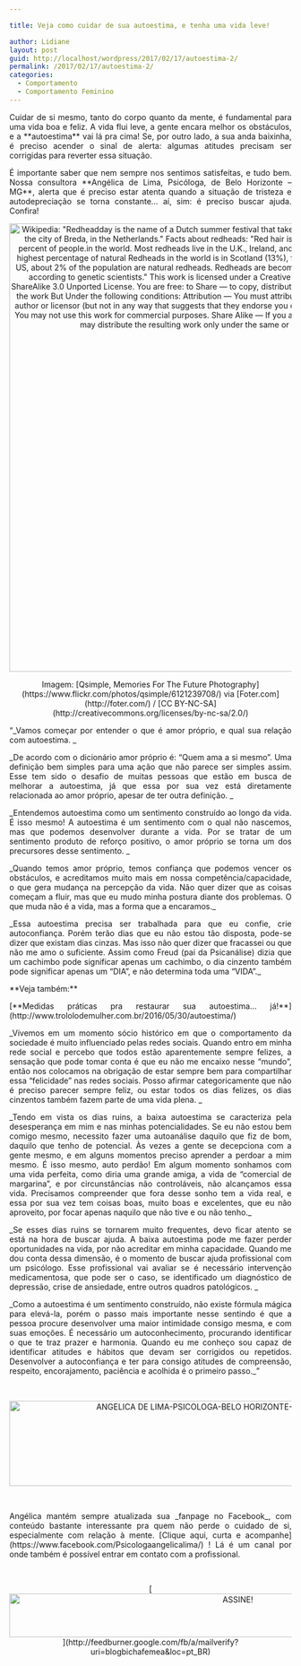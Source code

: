 ```yaml
---

title: Veja como cuidar de sua autoestima, e tenha uma vida leve!

author: Lidiane
layout: post
guid: http://localhost/wordpress/2017/02/17/autoestima-2/
permalink: /2017/02/17/autoestima-2/
categories:
  - Comportamento
  - Comportamento Feminino
---
```

<p align="justify">
  Cuidar de si mesmo, tanto do corpo quanto da mente, é fundamental para uma vida boa e feliz. A vida flui leve, a gente encara melhor os obstáculos, e a **autoestima** vai lá pra cima! Se, por outro lado, a sua anda baixinha, é preciso acender o sinal de alerta: algumas atitudes precisam ser corrigidas para reverter essa situação.
</p>

<p align="justify">
  É importante saber que nem sempre nos sentimos satisfeitas, e tudo bem. Nossa consultora **Angélica de Lima, Psicóloga, de Belo Horizonte – MG**, alerta que é preciso estar atenta quando a situação de tristeza e autodepreciação se torna constante… aí, sim: é preciso buscar ajuda. Confira!
</p>

<p align="center">
  <img class="size-full wp-image-13493" src="http://www.trololodemulher.com.br/blog/wp-content/uploads/2017/02/COMPORTAMENTO-COMPORTAMENTO-FEMININO-AUTOESTIMA-800.jpg" alt="Wikipedia: &quot;Redheadday is the name of a Dutch summer festival that takes place each first weekend of September in the city of Breda, in the Netherlands.&quot; Facts about redheads: &quot;Red hair is seen on the heads of only less than one percent of people.in the world. Most redheads live in the U.K., Ireland, and former colonies of U.K. like Australia. The highest percentage of natural Redheads in the world is in Scotland (13%), followed closely by Ireland with 10%. In the US, about 2% of the population are natural redheads. Redheads are becoming rarer and could be extinct in 100 years, according to genetic scientists.&quot; This work is licensed under a Creative Commons Attribution-NonCommercial-ShareAlike 3.0 Unported License. You are free: to Share — to copy, distribute and transmit the work to Remix — to adapt the work But Under the following conditions: Attribution — You must attribute the work in the manner specified by the author or licensor (but not in any way that suggests that they endorse you or your use of the work). Noncommercial — You may not use this work for commercial purposes. Share Alike — If you alter, transform, or build upon this work, you may distribute the resulting work only under the same or similar license to this one." width="800" height="800" />
</p>

<p align="center">
  Imagem: [Qsimple, Memories For The Future Photography](https://www.flickr.com/photos/qsimple/6121239708/)  via [Foter.com](http://foter.com/)  / [CC BY-NC-SA](http://creativecommons.org/licenses/by-nc-sa/2.0/) 
</p>

<p style="text-align: justify;" align="justify">
  “_Vamos começar por entender o que é amor próprio, e qual sua relação com autoestima. _
</p>

<p style="text-align: justify;">
  _De acordo com o dicionário amor próprio é: “Quem ama a si mesmo”. Uma definição bem simples para uma ação que não parece ser simples assim. Esse tem sido o desafio de muitas pessoas que estão em busca de melhorar a autoestima, já que essa por sua vez está diretamente relacionada ao amor próprio, apesar de ter outra definição. _
</p>

<p style="text-align: justify;">
  _Entendemos autoestima como um sentimento construído ao longo da vida. É isso mesmo! A autoestima é um sentimento com o qual não nascemos, mas que podemos desenvolver durante a vida. Por se tratar de um sentimento produto de reforço positivo, o amor próprio se torna um dos precursores desse sentimento. _
</p>

<p style="text-align: justify;">
  _Quando temos amor próprio, temos confiança que podemos vencer os obstáculos, e acreditamos muito mais em nossa competência/capacidade, o que gera mudança na percepção da vida. Não quer dizer que as coisas começam a fluir, mas que eu mudo minha postura diante dos problemas. O que muda não é a vida, mas a forma que a encaramos._
</p>

<p style="text-align: justify;">
  _Essa autoestima precisa ser trabalhada para que eu confie, crie autoconfiança. Porém terão dias que eu não estou tão disposta, pode-se dizer que existam dias cinzas. Mas isso não quer dizer que fracassei ou que não me amo o suficiente. Assim como Freud (pai da Psicanálise) dizia que um cachimbo pode significar apenas um cachimbo, o dia cinzento também pode significar apenas um “DIA”, e não determina toda uma “VIDA”._
</p>

<p align="justify">
  **Veja também:**
</p>

<p align="justify">
  [**Medidas práticas pra restaurar sua autoestima… já!**](http://www.trololodemulher.com.br/2016/05/30/autoestima/) 
</p>

<p style="text-align: justify;">
  _Vivemos em um momento sócio histórico em que o comportamento da sociedade é muito influenciado pelas redes sociais. Quando entro em minha rede social e percebo que todos estão aparentemente sempre felizes, a sensação que pode tomar conta é que eu não me encaixo nesse “mundo”, então nos colocamos na obrigação de estar sempre bem para compartilhar essa “felicidade” nas redes sociais. Posso afirmar categoricamente que não é preciso parecer sempre feliz, ou estar todos os dias felizes, os dias cinzentos também fazem parte de uma vida plena. _
</p>

<p style="text-align: justify;">
  _Tendo em vista os dias ruins, a baixa autoestima se caracteriza pela desesperança em mim e nas minhas potencialidades. Se eu não estou bem comigo mesmo, necessito fazer uma autoanálise daquilo que fiz de bom, daquilo que tenho de potencial. Às vezes a gente se decepciona com a gente mesmo, e em alguns momentos preciso aprender a perdoar a mim mesmo. É isso mesmo, auto perdão! Em algum momento sonhamos com uma vida perfeita, como diria uma grande amiga, a vida de “comercial de margarina”, e por circunstâncias não controláveis, não alcançamos essa vida. Precisamos compreender que fora desse sonho tem a vida real, e essa por sua vez tem coisas boas, muito boas e excelentes, que eu não aproveito, por focar apenas naquilo que não tive e ou não tenho._
</p>

<p style="text-align: justify;">
  _Se esses dias ruins se tornarem muito frequentes, devo ficar atento se está na hora de buscar ajuda. A baixa autoestima pode me fazer perder oportunidades na vida, por não acreditar em minha capacidade. Quando me dou conta dessa dimensão, é o momento de buscar ajuda profissional com um psicólogo. Esse profissional vai avaliar se é necessário intervenção medicamentosa, que pode ser o caso, se identificado um diagnóstico de depressão, crise de ansiedade, entre outros quadros patológicos. _
</p>

<p style="text-align: justify;">
  _Como a autoestima é um sentimento construído, não existe fórmula mágica para elevá-la, porém o passo mais importante nesse sentindo é que a pessoa procure desenvolver uma maior intimidade consigo mesma, e com suas emoções. É necessário um autoconhecimento, procurando identificar o que te traz prazer e harmonia. Quando eu me conheço sou capaz de identificar atitudes e hábitos que devam ser corrigidos ou repetidos. Desenvolver a autoconfiança e ter para consigo atitudes de compreensão, respeito, encorajamento, paciência e acolhida é o primeiro passo._”
</p>

&nbsp;

<p align="center">
  <img class="alignnone size-full wp-image-13490" src="http://www.trololodemulher.com.br/blog/wp-content/uploads/2017/02/ANGELICA-DE-LIMA-PSICOLOGA-BELO-HORIZONTE-MINAS-GERAIS-MG-BH.jpg" alt="ANGELICA DE LIMA-PSICOLOGA-BELO HORIZONTE-MINAS GERAIS-MG-BH" width="800" height="152" />
</p>

&nbsp;

<p style="text-align: justify;">
  Angélica mantém sempre atualizada sua _fanpage no Facebook_, com conteúdo bastante interessante pra quem não perde o cuidado de si, especialmente com relação à mente. [Clique aqui, curta e acompanhe](https://www.facebook.com/Psicologaangelicalima/) ! Lá é um canal por onde também é possível entrar em contato com a profissional.
</p>

&nbsp;

<p align="center">
  [<img class="alignnone size-full wp-image-10439" src="http://www.trololodemulher.com.br/blog/wp-content/uploads/2014/09/ASSINE.png" alt="ASSINE!" width="800" height="78" />](http://feedburner.google.com/fb/a/mailverify?uri=blogbichafemea&loc=pt_BR) 
</p>

&nbsp;

&nbsp;